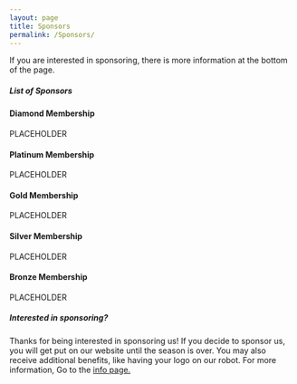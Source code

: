 ```yaml
---
layout: page
title: Sponsors
permalink: /Sponsors/
---
```

If you are interested in sponsoring, there is more information at the bottom of the page.
##### List of Sponsors
#### Diamond Membership
PLACEHOLDER
#### ​Platinum Membership
PLACEHOLDER
#### Gold Membership
PLACEHOLDER
#### Silver Membership
PLACEHOLDER
#### Bronze Membership
PLACEHOLDER

##### Interested in sponsoring?
Thanks for being interested in sponsoring us! If you decide to sponsor us, you will get put on our website until the season is over. You may also receive additional benefits, like having your logo on our robot. For more information, Go to the [info page.]({{site.baseurl}}/sinfo/)
